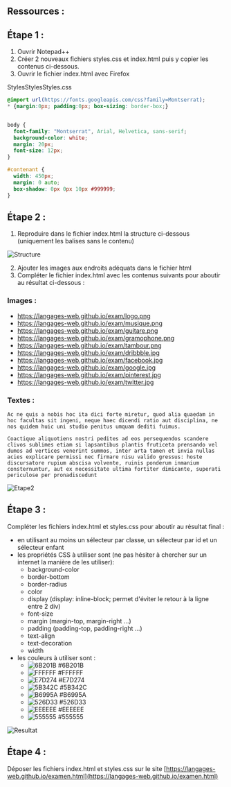 ## Ressources :

## Étape 1 :

1. Ouvrir Notepad++
2. Créer 2 nouveaux fichiers styles.css et index.html puis y copier les contenus ci-dessous.
3. Ouvrir le fichier index.html avec Firefox

StylesStylesStyles.css
```css
@import url(https://fonts.googleapis.com/css?family=Montserrat);
* {margin:0px; padding:0px; box-sizing: border-box;}


body {
  font-family: "Montserrat", Arial, Helvetica, sans-serif;
  background-color: white;
  margin: 20px;
  font-size: 12px;
}

#contenant {
  width: 450px;
  margin: 0 auto;
  box-shadow: 0px 0px 10px #999999;
}
```

## Étape 2 :

1. Reproduire dans le fichier index.html la structure ci-dessous (uniquement les balises sans le contenu)

![Structure](https://langages-web.github.io/exam/structure.jpg)

2. Ajouter les images aux endroits adéquats dans le fichier html
3. Compléter le fichier index.html avec les contenus suivants pour aboutir au résultat ci-dessous :


### Images :
* https://langages-web.github.io/exam/logo.png
* https://langages-web.github.io/exam/musique.png
* https://langages-web.github.io/exam/guitare.png
* https://langages-web.github.io/exam/gramophone.png
* https://langages-web.github.io/exam/tambour.png
* https://langages-web.github.io/exam/dribbble.jpg
* https://langages-web.github.io/exam/facebook.jpg
* https://langages-web.github.io/exam/google.jpg
* https://langages-web.github.io/exam/pinterest.jpg
* https://langages-web.github.io/exam/twitter.jpg

### Textes :
```
Ac ne quis a nobis hoc ita dici forte miretur, quod alia quaedam in hoc facultas sit ingeni, neque haec dicendi ratio aut disciplina, ne nos quidem huic uni studio penitus umquam dediti fuimus.
```
```
Coactique aliquotiens nostri pedites ad eos persequendos scandere clivos sublimes etiam si lapsantibus plantis fruticeta prensando vel dumos ad vertices venerint summos, inter arta tamen et invia nullas acies explicare permissi nec firmare nisu valido gressus: hoste discursatore rupium abscisa volvente, ruinis ponderum inmanium consternuntur, aut ex necessitate ultima fortiter dimicante, superati periculose per pronadiscedunt
```

![Etape2](https://langages-web.github.io/exam/etape2.png)

## Étape 3 :

Compléter les fichiers index.html et styles.css pour aboutir au résultat final :
* en utilisant au moins un sélecteur par classe, un sélecteur par id et un sélecteur enfant
* les propriétés CSS à utiliser sont (ne pas hésiter à chercher sur un internet la manière de les utiliser):
	* background-color
	* border-bottom
	* border-radius
	* color
	* display (display: inline-block; permet d'éviter le retour à la ligne entre 2 div)
	* font-size
	* margin (margin-top, margin-right ...)
	* padding (padding-top, padding-right ...)
	* text-align
	* text-decoration
	* width
* les couleurs à utiliser sont :
	* ![6B201B](https://dummyimage.com/15/6B201B/6B201B.png) #6B201B
	* ![FFFFFF](https://dummyimage.com/15/FFFFFF/FFFFFF.png) #FFFFFF
	* ![E7D274](https://dummyimage.com/15/E7D274/E7D274.png) #E7D274
	* ![5B342C](https://dummyimage.com/15/5B342C/5B342C.png) #5B342C
	* ![B6995A](https://dummyimage.com/15/B6995A/B6995A.png) #B6995A
	* ![526D33](https://dummyimage.com/15/526D33/526D33.png) #526D33
	* ![EEEEEE](https://dummyimage.com/15/EEEEEE/EEEEEE.png) #EEEEEE
	* ![555555](https://dummyimage.com/15/555555/555555.png) #555555
	
![Resultat](https://langages-web.github.io/exam/resultat.png)

## Étape 4 :

Déposer les fichiers index.html et styles.css sur le site [https://langages-web.github.io/examen.html](https://langages-web.github.io/examen.html)
